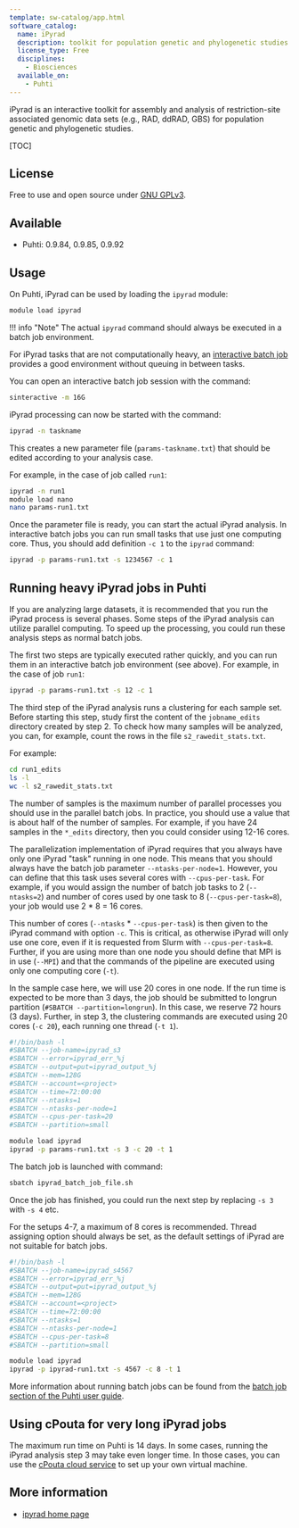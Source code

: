 ```yaml
---
template: sw-catalog/app.html
software_catalog:
  name: iPyrad
  description: toolkit for population genetic and phylogenetic studies of restriction-site associated genomic data sets (e.g., RAD, ddRAD, GBS)
  license_type: Free
  disciplines:
    - Biosciences
  available_on:
    - Puhti
---
```


iPyrad is an interactive toolkit for assembly and analysis of restriction-site associated genomic data sets (e.g., RAD, ddRAD, GBS) for population genetic and phylogenetic studies.

[TOC]

## License

Free to use and open source under [GNU GPLv3](https://www.gnu.org/licenses/gpl-3.0.html).

## Available

- Puhti: 0.9.84, 0.9.85, 0.9.92

## Usage

On Puhti, iPyrad can be used by loading the `ipyrad` module:

```bash
module load ipyrad
```

!!! info "Note"
    The actual `ipyrad` command should always be executed in a batch job environment.

For iPyrad tasks that are not computationally heavy, an
[interactive batch job](../computing/running/interactive-usage.md) provides 
a good environment without queuing in between tasks.

You can open an interactive batch job session with the command:

```bash
sinteractive -m 16G
```

iPyrad processing can now be started with the command:

```bash
ipyrad -n taskname
```

This creates a new parameter file (`params-taskname.txt`) that should be edited according to your analysis case.

For example, in the case of job called `run1`:

```bash
ipyrad -n run1
module load nano
nano params-run1.txt
```

Once the parameter file is ready, you can start the actual iPyrad analysis. In interactive batch
jobs you can run small tasks that use just one computing core. Thus, you should add
definition `-c 1` to the `ipyrad` command:

```bash
ipyrad -p params-run1.txt -s 1234567 -c 1
```

## Running heavy iPyrad jobs in Puhti

If you are analyzing large datasets, it is recommended that you run the iPyrad process is several phases. Some steps of the iPyrad analysis can utilize parallel computing. To speed up the processing, you could run these analysis steps as normal batch jobs.

The first two steps are typically executed rather quickly, and you can run them in an interactive batch job environment (see above). 
For example, in the case of job `run1`:

```bash
ipyrad -p params-run1.txt -s 12 -c 1
```

The third step of the iPyrad analysis runs a clustering for each sample set. Before starting this step, study first the content of the `jobname_edits` directory created by step 2. To check how many samples will be analyzed, you can, for example, count the rows in the file `s2_rawedit_stats.txt`.

For example:

```bash
cd run1_edits
ls -l
wc -l s2_rawedit_stats.txt
```

The number of samples is the maximum number of parallel processes you should use in the parallel batch jobs. In practice, you should use a value that is about half of the number of samples. For example, if you have 24 samples in the `*_edits` directory, then you could consider using 12-16 cores.

The parallelization implementation of iPyrad requires that you always have only one iPyrad "task" running in one node. This means that you should always have the batch job parameter `--ntasks-per-node=1`. However, you can define that this task uses several cores with `--cpus-per-task`. For example, if you would assign the number of batch job tasks to 2 (`--ntasks=2`) and number of cores used by one task to 8 (`--cpus-per-task=8`), your job would use 2 * 8 = 16 cores. 

This number of cores (`--ntasks` * `--cpus-per-task`) is then given to the iPyrad command with option `-c`. This is critical, as otherwise iPyrad will only use one core, even if it is requested from Slurm with `--cpus-per-task=8`. Further, if you are using more than one node you should define that MPI is in use (`--MPI`) and that the commands of the pipeline are executed using only one computing core (`-t`).

In the sample case here, we will use 20 cores in one node. If the run time is expected to be more than 3 days, the job should be submitted to longrun partition (`#SBATCH --partition=longrun`). In this case, we reserve 72 hours (3 days). Further, in step 3, the clustering commands are executed using 20 cores (`-c 20`), each running one thread (`-t 1`).

```bash
#!/bin/bash -l
#SBATCH --job-name=ipyrad_s3
#SBATCH --error=ipyrad_err_%j
#SBATCH --output=put=ipyrad_output_%j
#SBATCH --mem=128G
#SBATCH --account=<project>
#SBATCH --time=72:00:00
#SBATCH --ntasks=1
#SBATCH --ntasks-per-node=1
#SBATCH --cpus-per-task=20
#SBATCH --partition=small

module load ipyrad
ipyrad -p params-run1.txt -s 3 -c 20 -t 1 
```

The batch job is launched with command:

```bash
sbatch ipyrad_batch_job_file.sh
```

Once the job has finished, you could run the next step by replacing `-s 3` with `-s 4` etc.

For the setups 4-7, a maximum of 8 cores is recommended. Thread assigning option should always be set, as the default settings of iPyrad are not suitable for batch jobs.

```bash
#!/bin/bash -l
#SBATCH --job-name=ipyrad_s4567
#SBATCH --error=ipyrad_err_%j
#SBATCH --output=put=ipyrad_output_%j
#SBATCH --mem=128G
#SBATCH --account=<project>
#SBATCH --time=72:00:00
#SBATCH --ntasks=1
#SBATCH --ntasks-per-node=1
#SBATCH --cpus-per-task=8
#SBATCH --partition=small

module load ipyrad
ipyrad -p ipyrad-run1.txt -s 4567 -c 8 -t 1 
```

More information about running batch jobs can be found from the [batch job section of the Puhti user guide](../computing/running/getting-started.md).

## Using cPouta for very long iPyrad jobs

The maximum run time on Puhti is 14 days. In some cases, running the iPyrad analysis step 3 may take even longer time. In those cases, you can use the
[cPouta cloud service](../cloud/pouta/index.md) to set up your own virtual machine.

## More information

* [ipyrad home page](https://ipyrad.readthedocs.io/)
